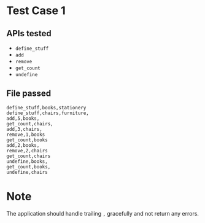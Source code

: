 # Test Case 1

## APIs tested

- `define_stuff`
- `add`
- `remove`
- `get_count`
- `undefine`

## File passed

```csv
define_stuff,books,stationery
define_stuff,chairs,furniture,
add,5,books,
get_count,chairs,
add,3,chairs,
remove,1,books
get_count,books
add,2,books,
remove,2,chairs
get_count,chairs
undefine,books,
get_count,books,
undefine,chairs
```

# Note
The application should handle trailing `,` gracefully and not return any errors.

